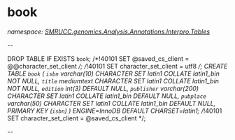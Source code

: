 ﻿# book
_namespace: [SMRUCC.genomics.Analysis.Annotations.Interpro.Tables](./index.md)_

--
 
 DROP TABLE IF EXISTS `book`;
 /*!40101 SET @saved_cs_client = @@character_set_client */;
 /*!40101 SET character_set_client = utf8 */;
 CREATE TABLE `book` (
 `isbn` varchar(10) CHARACTER SET latin1 COLLATE latin1_bin NOT NULL,
 `title` mediumtext CHARACTER SET latin1 COLLATE latin1_bin NOT NULL,
 `edition` int(3) DEFAULT NULL,
 `publisher` varchar(200) CHARACTER SET latin1 COLLATE latin1_bin DEFAULT NULL,
 `pubplace` varchar(50) CHARACTER SET latin1 COLLATE latin1_bin DEFAULT NULL,
 PRIMARY KEY (`isbn`)
 ) ENGINE=InnoDB DEFAULT CHARSET=latin1;
 /*!40101 SET character_set_client = @saved_cs_client */;
 
 --





